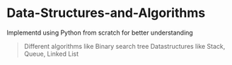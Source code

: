 # Data-Structures-and-Algorithms

Implementd using Python from scratch for better understanding

> Different algorithms like Binary search tree
> Datastructures like Stack, Queue, Linked List
